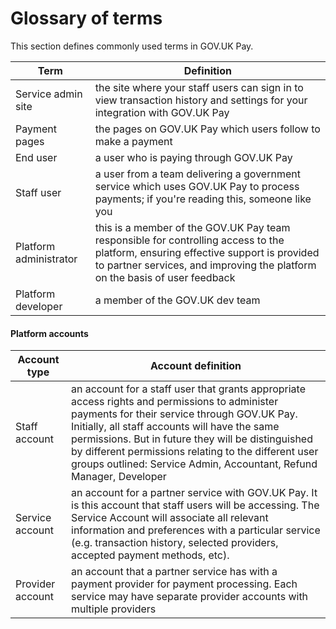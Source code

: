 # Glossary of terms
This section defines commonly used terms in GOV.UK Pay.

| Term                 | Definition                        |
| -------------     |-------------------------- |
| Service admin site    | the site where your staff users can sign in to view transaction history and settings for your integration with GOV.UK Pay |
| Payment pages | the pages on GOV.UK Pay which users follow to make a payment |
| End user | a user who is paying through GOV.UK Pay |
| Staff user | a user from a team delivering a government service which uses GOV.UK Pay to process payments; if you're reading this, someone like you |
| Platform administrator | this is a member of the GOV.UK Pay team responsible for controlling access to the platform, ensuring effective support is provided to partner services, and improving the platform on the basis of user feedback |
| Platform developer | a member of the GOV.UK dev team |


#### Platform accounts

| Account type        | Account definition             |
| -------------     |-------------------------- |
|  Staff account   | an account for a staff user that grants appropriate access rights and permissions to administer payments for their service through GOV.UK Pay. Initially, all staff accounts will have the same permissions. But in future they will be distinguished by different permissions relating to the different user groups outlined: Service Admin, Accountant, Refund Manager, Developer |
| Service account    | an account for a partner service with GOV.UK Pay. It is this account that staff users will be accessing. The Service Account will associate all relevant information and preferences with a particular service (e.g. transaction history, selected providers, accepted payment methods, etc). |
|  Provider account   | an account that a partner service has with a payment provider for payment processing. Each service may have separate provider accounts with multiple providers |
